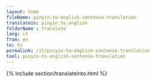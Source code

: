 ```yaml
---
layout: home
fileName: pinyin-to-english-sentence-translation
translatein: pinyin_to_english
folderName : translate
lang: it
from: en
to: hi
permalink: /it/pinyin-to-english-sentence-translation
tool: pinyin-to-english-sentence-translation
---
```

{% include section/translateinto.html %}